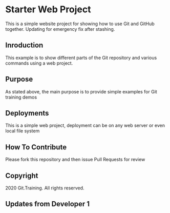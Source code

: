 # Starter Web Project
This is a simple website project for showing how to use Git and GitHub together.
Updating for emergency fix after stashing.
  
## Inroduction
This example is to show different parts of the Git repository and various commands using a web project.

## Purpose
As stated above, the main purpose is to provide simple examples for Git training demos 

## Deployments
This is a simple web project, deployment can be on any web server or even local file system

## How To Contribute
Please fork this repository and then issue Pull Requests for review

## Copyright
2020 Git.Training. All rights reserved.

## Updates from Developer 1

